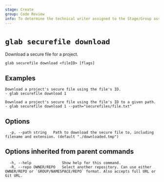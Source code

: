 ```yaml
---
stage: Create
group: Code Review
info: To determine the technical writer assigned to the Stage/Group associated with this page, see https://about.gitlab.com/handbook/product/ux/technical-writing/#assignments
---
```


<!--
This documentation is auto generated by a script.
Please do not edit this file directly. Run `make gen-docs` instead.
-->

# `glab securefile download`

Download a secure file for a project.

```plaintext
glab securefile download <fileID> [flags]
```

## Examples

```console
Download a project's secure file using the file's ID.
- glab securefile download 1

Download a project's secure file using the file's ID to a given path.
- glab securefile download 1 --path="securefiles/file.txt"

```

## Options

```plaintext
  -p, --path string   Path to download the secure file to, including filename and extension. (default "./downloaded.tmp")
```

## Options inherited from parent commands

```plaintext
  -h, --help              Show help for this command.
  -R, --repo OWNER/REPO   Select another repository. Can use either OWNER/REPO or `GROUP/NAMESPACE/REPO` format. Also accepts full URL or Git URL.
```

